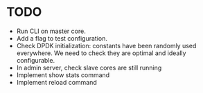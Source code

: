 TODO
====

- Run CLI on master core.
- Add a flag to test configuration.
- Check DPDK initialization: constants have been randomly used everywhere. We
  need to check they are optimal and ideally configurable.
- In admin server, check slave cores are still running
- Implement show stats command
- Implement reload command

